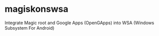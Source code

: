# magiskonswsa
Integrate Magic root and Google Apps (OpenGApps) into WSA (Windows Subsystem For Android)
